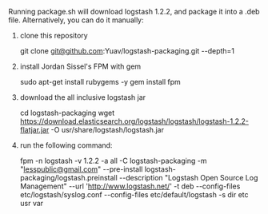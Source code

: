 Running package.sh will download logstash 1.2.2, and package it into a .deb 
file. Alternatively, you can do it manually:

1) clone this repository

    git clone git@github.com:Yuav/logstash-packaging.git --depth=1

2) install Jordan Sissel's FPM with gem

    sudo apt-get install rubygems -y
    gem install fpm

3) download the all inclusive logstash jar

    cd logstash-packaging
    wget https://download.elasticsearch.org/logstash/logstash/logstash-1.2.2-flatjar.jar -O usr/share/logstash/logstash.jar

4) run the following command:

    fpm -n logstash -v 1.2.2 -a all -C logstash-packaging -m "<lesspublic@gmail.com>" --pre-install logstash-packaging/logstash.preinstall --description "Logstash Open Source Log Management" --url 'http://www.logstash.net/' -t deb --config-files etc/logstash/syslog.conf --config-files etc/default/logstash -s dir etc usr var

